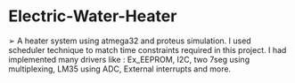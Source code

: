 # Electric-Water-Heater
 
➢  A heater system using atmega32 and proteus simulation. I used scheduler technique to match
    time constraints required in this project. I had implemented many drivers like : Ex_EEPROM,
    I2C, two 7seg using multiplexing, LM35 using ADC, External interrupts and more.
